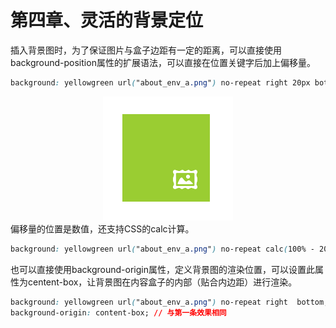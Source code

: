 # 第四章、灵活的背景定位
插入背景图时，为了保证图片与盒子边距有一定的距离，可以直接使用background-position属性的扩展语法，可以直接在位置关键字后加上偏移量。
```css
background: yellowgreen url("about_env_a.png") no-repeat right 20px bottom 20px;
```
<div align=center><img src="../../img/css-secret/4/1.png"></div>  
偏移量的位置是数值，还支持CSS的calc计算。  

```css
background: yellowgreen url("about_env_a.png") no-repeat calc(100% - 20px) calc(100% - 20px); // 与第一条效果相同
```
也可以直接使用background-origin属性，定义背景图的渲染位置，可以设置此属性为centent-box，让背景图在内容盒子的内部（贴合内边距）进行渲染。  

```css
background: yellowgreen url("about_env_a.png") no-repeat right  bottom;
background-origin: content-box; // 与第一条效果相同
```